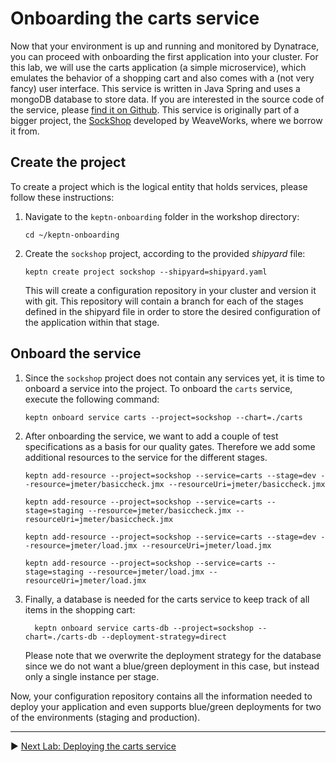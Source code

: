 # Onboarding the carts service

Now that your environment is up and running and monitored by Dynatrace, you can proceed with onboarding the first application into your cluster. For this lab, we will use the carts application (a simple microservice), which emulates the behavior of a shopping cart and also comes with a (not very fancy) user interface. This service is written in Java Spring and uses a mongoDB database to store data. If you are interested in the source code of the service, please [find it on Github](https://github.com/keptn-sockshop/carts). This service is originally part of a bigger project, the [SockShop](https://github.com/microservices-demo) developed by WeaveWorks, where we borrow it from.

## Create the project

To create a project which is the logical entity that holds services, please follow these instructions:

1. Navigate to the `keptn-onboarding` folder in the workshop directory:
   
    ```console
    cd ~/keptn-onboarding
    ```

1. Create the `sockshop` project, according to the provided *shipyard* file:

    ```console
    keptn create project sockshop --shipyard=shipyard.yaml
    ```

    This will create a configuration repository in your cluster and version it with git. This repository will contain a branch for each of the stages defined in the shipyard file in order to store the desired configuration of the application within that stage.

## Onboard the service

1. Since the `sockshop` project does not contain any services yet, it is time to onboard a service into the project. To onboard the `carts` service, execute the following command:

    ```console
    keptn onboard service carts --project=sockshop --chart=./carts
    ```

1. After onboarding the service, we want to add a couple of test specifications as a basis for our quality gates. Therefore we add some additional resources to the service for the different stages.

    ```console
    keptn add-resource --project=sockshop --service=carts --stage=dev --resource=jmeter/basiccheck.jmx --resourceUri=jmeter/basiccheck.jmx
    ```

    ```console
    keptn add-resource --project=sockshop --service=carts --stage=staging --resource=jmeter/basiccheck.jmx --resourceUri=jmeter/basiccheck.jmx
    ```

    ```console
    keptn add-resource --project=sockshop --service=carts --stage=dev --resource=jmeter/load.jmx --resourceUri=jmeter/load.jmx
    ```

    ```console
    keptn add-resource --project=sockshop --service=carts --stage=staging --resource=jmeter/load.jmx --resourceUri=jmeter/load.jmx
    ```


1. Finally, a database is needed for the carts service to keep track of all items in the shopping cart:

    ```console
      keptn onboard service carts-db --project=sockshop --chart=./carts-db --deployment-strategy=direct
    ```

    Please note that we overwrite the deployment strategy for the database since we do not want a blue/green deployment in this case, but instead only a single instance per stage.

Now, your configuration repository contains all the information needed to deploy your application and even supports blue/green deployments for two of the environments (staging and production).

---

:arrow_forward: [Next Lab: Deploying the carts service](../02_Deploying_the_carts_service)
